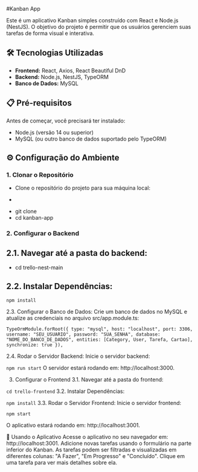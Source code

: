 #Kanban App

Este é um aplicativo Kanban simples construído com React e Node.js (NestJS). O objetivo do projeto é permitir que os usuários gerenciem suas tarefas de forma visual e interativa.

## 🛠️ Tecnologias Utilizadas
- **Frontend:** React, Axios, React Beautiful DnD  
- **Backend:** Node.js, NestJS, TypeORM  
- **Banco de Dados:** MySQL

## 📋 Pré-requisitos
Antes de começar, você precisará ter instalado:
- Node.js (versão 14 ou superior)  
- MySQL (ou outro banco de dados suportado pelo TypeORM)

## ⚙️ Configuração do Ambiente

### 1. Clonar o Repositório  
- Clone o repositório do projeto para sua máquina local:
- ```bash
- git clone 
- cd kanban-app


### 2. Configurar o Backend
## 2.1. Navegar até a pasta do backend:

- cd trello-nest-main
## 2.2. Instalar Dependências:
`npm install`

2.3. Configurar o Banco de Dados:
Crie um banco de dados no MySQL e atualize as credenciais no arquivo src/app.module.ts:

`TypeOrmModule.forRoot({
  type: "mysql",
  host: "localhost",
  port: 3306,
  username: "SEU_USUARIO",
  password: "SUA_SENHA",
  database: "NOME_DO_BANCO_DE_DADOS",
  entities: [Category, User, Tarefa, Cartao],
  synchronize: true
}),`

2.4. Rodar o Servidor Backend:
Inicie o servidor backend:

`npm run start`
O servidor estará rodando em: http://localhost:3000.

3. Configurar o Frontend
3.1. Navegar até a pasta do frontend:

`cd trello-frontend`
3.2. Instalar Dependências:

`npm install`
3.3. Rodar o Servidor Frontend:
Inicie o servidor frontend:

`npm start`

O aplicativo estará rodando em: http://localhost:3001.

🚀 Usando o Aplicativo
Acesse o aplicativo no seu navegador em: http://localhost:3001.
Adicione novas tarefas usando o formulário na parte inferior do Kanban.
As tarefas podem ser filtradas e visualizadas em diferentes colunas: "A Fazer", "Em Progresso" e "Concluído".
Clique em uma tarefa para ver mais detalhes sobre ela.


